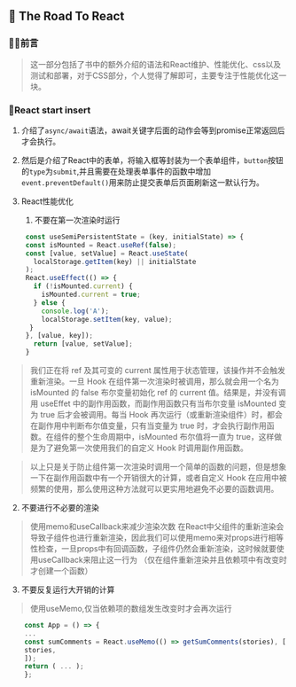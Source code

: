 ## 📘 The Road To React  

### 🐱‍🚀前言
> 这一部分包括了书中的额外介绍的语法和React维护、性能优化、css以及测试和部署，对于CSS部分，个人觉得了解即可，主要专注于性能优化这一块。  

### 🥇React start insert  
1. 介绍了``async/await``语法，await关键字后面的动作会等到promise正常返回后才会执行。  

2. 然后是介绍了React中的表单，将输入框等封装为一个表单组件，``button``按钮的``type``为``submit``,并且需要在处理表单事件的函数中增加``event.preventDefault()``用来防止提交表单后页面刷新这一默认行为。  

3. React性能优化
   1. 不要在第一次渲染时运行
   ```javascript
    const useSemiPersistentState = (key, initialState) => {
    const isMounted = React.useRef(false);
    const [value, setValue] = React.useState(
      localStorage.getItem(key) || initialState
    );
    React.useEffect(() => {
      if (!isMounted.current) {
        isMounted.current = true;
      } else {
        console.log('A');
        localStorage.setItem(key, value);
     }
    }, [value, key]);
      return [value, setValue];
    }

   ```
  > 我们正在将 ref 及其可变的 current 属性用于状态管理，该操作并不会触发重新渲染。一旦 Hook 在组件第一次渲染时被调用，那么就会用一个名为 isMounted 的 false 布尔变量初始化 ref 的 current 值。结果是，并没有调用 useEffet 中的副作用函数，而副作用函数只有当布尔变量 isMounted 变为 true 后才会被调用。每当 Hook 再次运行（或重新渲染组件）时，都会在副作用中判断布尔值变量，只有当变量为 true 时，才会执行副作用函数。在组件的整个生命周期中，isMounted 布尔值将一直为 true，这样做是为了避免第一次使用我们的自定义 Hook 时调用副作用函数。

  > 以上只是关于防止组件第一次渲染时调用一个简单的函数的问题，但是想象一下在副作用函数中有一个开销很大的计算，或者自定义 Hook 在应用中被频繁的使用，那么使用这种方法就可以更实用地避免不必要的函数调用。  

  2. 不要进行不必要的渲染   
  > 使用memo和useCallback来减少渲染次数
  > 在React中父组件的重新渲染会导致子组件也进行重新渲染，因此我们可以使用memo来对props进行相等性检查，一旦props中有回调函数，子组件仍然会重新渲染，这时候就要使用useCallback来阻止这一行为 （仅在组件重新渲染并且依赖项中有改变时才创建一个函数）  

  3. 不要反复运行大开销的计算  
  > 使用useMemo,仅当依赖项的数组发生改变时才会再次运行
  ```javascript
      const App = () => {
      ...
      const sumComments = React.useMemo(() => getSumComments(stories), [
      stories,
      ]);
      return ( ... );
      };
  ```


